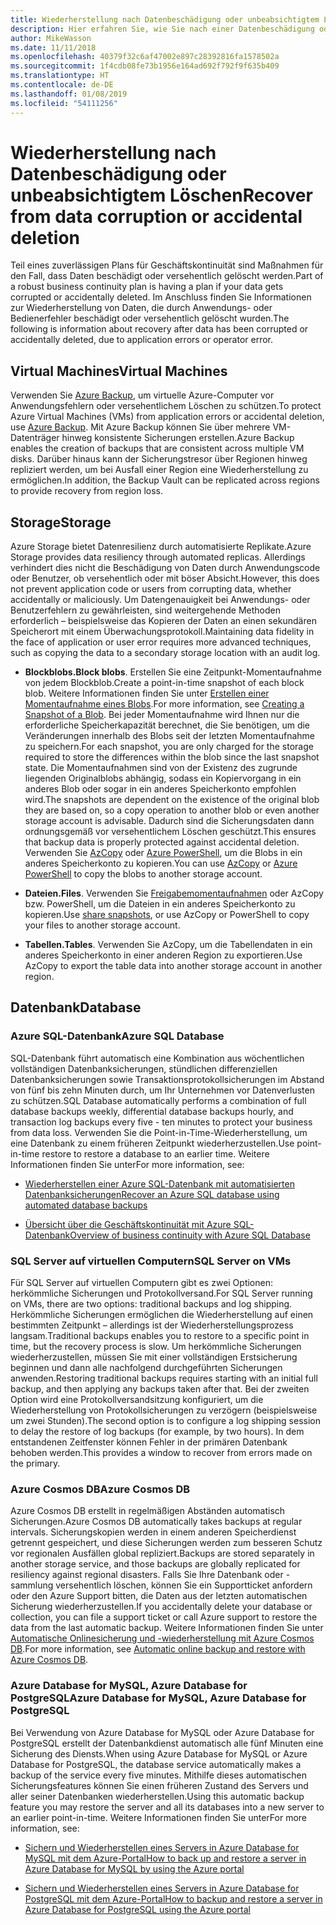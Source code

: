 ```yaml
---
title: Wiederherstellung nach Datenbeschädigung oder unbeabsichtigtem Löschen
description: Hier erfahren Sie, wie Sie nach einer Datenbeschädigung oder nach dem versehentlichen Löschen von Daten eine Wiederherstellung ausführen, ausfallsichere, hochverfügbare und fehlertolerante Anwendungen erstellen und die Notfallwiederherstellung planen.
author: MikeWasson
ms.date: 11/11/2018
ms.openlocfilehash: 40379f32c6af47002e897c28392816fa1578502a
ms.sourcegitcommit: 1f4cdb08fe73b1956e164ad692f792f9f635b409
ms.translationtype: HT
ms.contentlocale: de-DE
ms.lasthandoff: 01/08/2019
ms.locfileid: "54111256"
---
```

# <a name="recover-from-data-corruption-or-accidental-deletion"></a><span data-ttu-id="65383-103">Wiederherstellung nach Datenbeschädigung oder unbeabsichtigtem Löschen</span><span class="sxs-lookup"><span data-stu-id="65383-103">Recover from data corruption or accidental deletion</span></span>

<span data-ttu-id="65383-104">Teil eines zuverlässigen Plans für Geschäftskontinuität sind Maßnahmen für den Fall, dass Daten beschädigt oder versehentlich gelöscht werden.</span><span class="sxs-lookup"><span data-stu-id="65383-104">Part of a robust business continuity plan is having a plan if your data gets corrupted or accidentally deleted.</span></span> <span data-ttu-id="65383-105">Im Anschluss finden Sie Informationen zur Wiederherstellung von Daten, die durch Anwendungs- oder Bedienerfehler beschädigt oder versehentlich gelöscht wurden.</span><span class="sxs-lookup"><span data-stu-id="65383-105">The following is information about recovery after data has been corrupted or accidentally deleted, due to application errors or operator error.</span></span>

## <a name="virtual-machines"></a><span data-ttu-id="65383-106">Virtual Machines</span><span class="sxs-lookup"><span data-stu-id="65383-106">Virtual Machines</span></span>

<span data-ttu-id="65383-107">Verwenden Sie [Azure Backup](/azure/backup/), um virtuelle Azure-Computer vor Anwendungsfehlern oder versehentlichem Löschen zu schützen.</span><span class="sxs-lookup"><span data-stu-id="65383-107">To protect Azure Virtual Machines (VMs) from application errors or accidental deletion, use [Azure Backup](/azure/backup/).</span></span> <span data-ttu-id="65383-108">Mit Azure Backup können Sie über mehrere VM-Datenträger hinweg konsistente Sicherungen erstellen.</span><span class="sxs-lookup"><span data-stu-id="65383-108">Azure Backup enables the creation of backups that are consistent across multiple VM disks.</span></span> <span data-ttu-id="65383-109">Darüber hinaus kann der Sicherungstresor über Regionen hinweg repliziert werden, um bei Ausfall einer Region eine Wiederherstellung zu ermöglichen.</span><span class="sxs-lookup"><span data-stu-id="65383-109">In addition, the Backup Vault can be replicated across regions to provide recovery from region loss.</span></span>

## <a name="storage"></a><span data-ttu-id="65383-110">Storage</span><span class="sxs-lookup"><span data-stu-id="65383-110">Storage</span></span>

<span data-ttu-id="65383-111">Azure Storage bietet Datenresilienz durch automatisierte Replikate.</span><span class="sxs-lookup"><span data-stu-id="65383-111">Azure Storage provides data resiliency through automated replicas.</span></span> <span data-ttu-id="65383-112">Allerdings verhindert dies nicht die Beschädigung von Daten durch Anwendungscode oder Benutzer, ob versehentlich oder mit böser Absicht.</span><span class="sxs-lookup"><span data-stu-id="65383-112">However, this does not prevent application code or users from corrupting data, whether accidentally or maliciously.</span></span> <span data-ttu-id="65383-113">Um Datengenauigkeit bei Anwendungs- oder Benutzerfehlern zu gewährleisten, sind weitergehende Methoden erforderlich – beispielsweise das Kopieren der Daten an einen sekundären Speicherort mit einem Überwachungsprotokoll.</span><span class="sxs-lookup"><span data-stu-id="65383-113">Maintaining data fidelity in the face of application or user error requires more advanced techniques, such as copying the data to a secondary storage location with an audit log.</span></span>

- <span data-ttu-id="65383-114">**Blockblobs.**</span><span class="sxs-lookup"><span data-stu-id="65383-114">**Block blobs**.</span></span> <span data-ttu-id="65383-115">Erstellen Sie eine Zeitpunkt-Momentaufnahme von jedem Blockblob.</span><span class="sxs-lookup"><span data-stu-id="65383-115">Create a point-in-time snapshot of each block blob.</span></span> <span data-ttu-id="65383-116">Weitere Informationen finden Sie unter [Erstellen einer Momentaufnahme eines Blobs](/rest/api/storageservices/creating-a-snapshot-of-a-blob).</span><span class="sxs-lookup"><span data-stu-id="65383-116">For more information, see [Creating a Snapshot of a Blob](/rest/api/storageservices/creating-a-snapshot-of-a-blob).</span></span> <span data-ttu-id="65383-117">Bei jeder Momentaufnahme wird Ihnen nur die erforderliche Speicherkapazität berechnet, die Sie benötigen, um die Veränderungen innerhalb des Blobs seit der letzten Momentaufnahme zu speichern.</span><span class="sxs-lookup"><span data-stu-id="65383-117">For each snapshot, you are only charged for the storage required to store the differences within the blob since the last snapshot state.</span></span> <span data-ttu-id="65383-118">Die Momentaufnahmen sind von der Existenz des zugrunde liegenden Originalblobs abhängig, sodass ein Kopiervorgang in ein anderes Blob oder sogar in ein anderes Speicherkonto empfohlen wird.</span><span class="sxs-lookup"><span data-stu-id="65383-118">The snapshots are dependent on the existence of the original blob they are based on, so a copy operation to another blob or even another storage account is advisable.</span></span> <span data-ttu-id="65383-119">Dadurch sind die Sicherungsdaten dann ordnungsgemäß vor versehentlichem Löschen geschützt.</span><span class="sxs-lookup"><span data-stu-id="65383-119">This ensures that backup data is properly protected against accidental deletion.</span></span> <span data-ttu-id="65383-120">Verwenden Sie [AzCopy](/azure/storage/common/storage-use-azcopy) oder [Azure PowerShell](/azure/storage/common/storage-powershell-guide-full), um die Blobs in ein anderes Speicherkonto zu kopieren.</span><span class="sxs-lookup"><span data-stu-id="65383-120">You can use [AzCopy](/azure/storage/common/storage-use-azcopy) or [Azure PowerShell](/azure/storage/common/storage-powershell-guide-full) to copy the blobs to another storage account.</span></span>

- <span data-ttu-id="65383-121">**Dateien.**</span><span class="sxs-lookup"><span data-stu-id="65383-121">**Files**.</span></span> <span data-ttu-id="65383-122">Verwenden Sie [Freigabemomentaufnahmen](/azure/storage/files/storage-snapshots-files) oder AzCopy bzw. PowerShell, um die Dateien in ein anderes Speicherkonto zu kopieren.</span><span class="sxs-lookup"><span data-stu-id="65383-122">Use [share snapshots](/azure/storage/files/storage-snapshots-files), or use AzCopy or PowerShell to copy your files to another storage account.</span></span>

- <span data-ttu-id="65383-123">**Tabellen.**</span><span class="sxs-lookup"><span data-stu-id="65383-123">**Tables**.</span></span> <span data-ttu-id="65383-124">Verwenden Sie AzCopy, um die Tabellendaten in ein anderes Speicherkonto in einer anderen Region zu exportieren.</span><span class="sxs-lookup"><span data-stu-id="65383-124">Use AzCopy to export the table data into another storage account in another region.</span></span>

## <a name="database"></a><span data-ttu-id="65383-125">Datenbank</span><span class="sxs-lookup"><span data-stu-id="65383-125">Database</span></span>

### <a name="azure-sql-database"></a><span data-ttu-id="65383-126">Azure SQL-Datenbank</span><span class="sxs-lookup"><span data-stu-id="65383-126">Azure SQL Database</span></span>

<span data-ttu-id="65383-127">SQL-Datenbank führt automatisch eine Kombination aus wöchentlichen vollständigen Datenbanksicherungen, stündlichen differenziellen Datenbanksicherungen sowie Transaktionsprotokollsicherungen im Abstand von fünf bis zehn Minuten durch, um Ihr Unternehmen vor Datenverlusten zu schützen.</span><span class="sxs-lookup"><span data-stu-id="65383-127">SQL Database automatically performs a combination of full database backups weekly, differential database backups hourly, and transaction log backups every five - ten minutes to protect your business from data loss.</span></span> <span data-ttu-id="65383-128">Verwenden Sie die Point-in-Time-Wiederherstellung, um eine Datenbank zu einem früheren Zeitpunkt wiederherzustellen.</span><span class="sxs-lookup"><span data-stu-id="65383-128">Use point-in-time restore to restore a database to an earlier time.</span></span> <span data-ttu-id="65383-129">Weitere Informationen finden Sie unter</span><span class="sxs-lookup"><span data-stu-id="65383-129">For more information, see:</span></span>

- [<span data-ttu-id="65383-130">Wiederherstellen einer Azure SQL-Datenbank mit automatisierten Datenbanksicherungen</span><span class="sxs-lookup"><span data-stu-id="65383-130">Recover an Azure SQL database using automated database backups</span></span>](/azure/sql-database/sql-database-recovery-using-backups)

- [<span data-ttu-id="65383-131">Übersicht über die Geschäftskontinuität mit Azure SQL-Datenbank</span><span class="sxs-lookup"><span data-stu-id="65383-131">Overview of business continuity with Azure SQL Database</span></span>](/azure/sql-database/sql-database-business-continuity)

### <a name="sql-server-on-vms"></a><span data-ttu-id="65383-132">SQL Server auf virtuellen Computern</span><span class="sxs-lookup"><span data-stu-id="65383-132">SQL Server on VMs</span></span>

<span data-ttu-id="65383-133">Für SQL Server auf virtuellen Computern gibt es zwei Optionen: herkömmliche Sicherungen und Protokollversand.</span><span class="sxs-lookup"><span data-stu-id="65383-133">For SQL Server running on VMs, there are two options: traditional backups and log shipping.</span></span> <span data-ttu-id="65383-134">Herkömmliche Sicherungen ermöglichen die Wiederherstellung auf einen bestimmten Zeitpunkt – allerdings ist der Wiederherstellungsprozess langsam.</span><span class="sxs-lookup"><span data-stu-id="65383-134">Traditional backups enables you to restore to a specific point in time, but the recovery process is slow.</span></span> <span data-ttu-id="65383-135">Um herkömmliche Sicherungen wiederherzustellen, müssen Sie mit einer vollständigen Erstsicherung beginnen und dann alle nachfolgend durchgeführten Sicherungen anwenden.</span><span class="sxs-lookup"><span data-stu-id="65383-135">Restoring traditional backups requires starting with an initial full backup, and then applying any backups taken after that.</span></span> <span data-ttu-id="65383-136">Bei der zweiten Option wird eine Protokollversandsitzung konfiguriert, um die Wiederherstellung von Protokollsicherungen zu verzögern (beispielsweise um zwei Stunden).</span><span class="sxs-lookup"><span data-stu-id="65383-136">The second option is to configure a log shipping session to delay the restore of log backups (for example, by two hours).</span></span> <span data-ttu-id="65383-137">In dem entstandenen Zeitfenster können Fehler in der primären Datenbank behoben werden.</span><span class="sxs-lookup"><span data-stu-id="65383-137">This provides a window to recover from errors made on the primary.</span></span>

### <a name="azure-cosmos-db"></a><span data-ttu-id="65383-138">Azure Cosmos DB</span><span class="sxs-lookup"><span data-stu-id="65383-138">Azure Cosmos DB</span></span>

<span data-ttu-id="65383-139">Azure Cosmos DB erstellt in regelmäßigen Abständen automatisch Sicherungen.</span><span class="sxs-lookup"><span data-stu-id="65383-139">Azure Cosmos DB automatically takes backups at regular intervals.</span></span> <span data-ttu-id="65383-140">Sicherungskopien werden in einem anderen Speicherdienst getrennt gespeichert, und diese Sicherungen werden zum besseren Schutz vor regionalen Ausfällen global repliziert.</span><span class="sxs-lookup"><span data-stu-id="65383-140">Backups are stored separately in another storage service, and those backups are globally replicated for resiliency against regional disasters.</span></span> <span data-ttu-id="65383-141">Falls Sie Ihre Datenbank oder -sammlung versehentlich löschen, können Sie ein Supportticket anfordern oder den Azure Support bitten, die Daten aus der letzten automatischen Sicherung wiederherzustellen.</span><span class="sxs-lookup"><span data-stu-id="65383-141">If you accidentally delete your database or collection, you can file a support ticket or call Azure support to restore the data from the last automatic backup.</span></span> <span data-ttu-id="65383-142">Weitere Informationen finden Sie unter [Automatische Onlinesicherung und -wiederherstellung mit Azure Cosmos DB](/azure/cosmos-db/online-backup-and-restore).</span><span class="sxs-lookup"><span data-stu-id="65383-142">For more information, see [Automatic online backup and restore with Azure Cosmos DB](/azure/cosmos-db/online-backup-and-restore).</span></span>

### <a name="azure-database-for-mysql-azure-database-for-postgresql"></a><span data-ttu-id="65383-143">Azure Database for MySQL, Azure Database for PostgreSQL</span><span class="sxs-lookup"><span data-stu-id="65383-143">Azure Database for MySQL, Azure Database for PostgreSQL</span></span>

<span data-ttu-id="65383-144">Bei Verwendung von Azure Database for MySQL oder Azure Database for PostgreSQL erstellt der Datenbankdienst automatisch alle fünf Minuten eine Sicherung des Diensts.</span><span class="sxs-lookup"><span data-stu-id="65383-144">When using Azure Database for MySQL or Azure Database for PostgreSQL, the database service automatically makes a backup of the service every five minutes.</span></span> <span data-ttu-id="65383-145">Mithilfe dieses automatischen Sicherungsfeatures können Sie einen früheren Zustand des Servers und aller seiner Datenbanken wiederherstellen.</span><span class="sxs-lookup"><span data-stu-id="65383-145">Using this automatic backup feature you may restore the server and all its databases into a new server to an earlier point-in-time.</span></span> <span data-ttu-id="65383-146">Weitere Informationen finden Sie unter</span><span class="sxs-lookup"><span data-stu-id="65383-146">For more information, see:</span></span>

- [<span data-ttu-id="65383-147">Sichern und Wiederherstellen eines Servers in Azure Database for MySQL mit dem Azure-Portal</span><span class="sxs-lookup"><span data-stu-id="65383-147">How to back up and restore a server in Azure Database for MySQL by using the Azure portal</span></span>](/azure/mysql/howto-restore-server-portal)

- [<span data-ttu-id="65383-148">Sichern und Wiederherstellen eines Servers in Azure Database for PostgreSQL mit dem Azure-Portal</span><span class="sxs-lookup"><span data-stu-id="65383-148">How to backup and restore a server in Azure Database for PostgreSQL using the Azure portal</span></span>](/azure/postgresql/howto-restore-server-portal)
